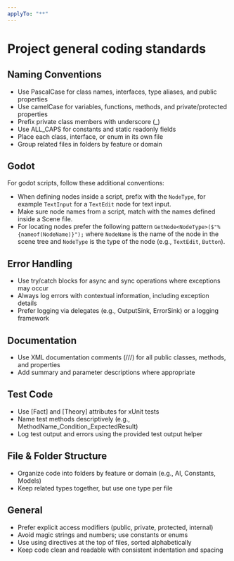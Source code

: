 ```yaml
---
applyTo: "**"
---
```

# Project general coding standards

## Naming Conventions
- Use PascalCase for class names, interfaces, type aliases, and public properties
- Use camelCase for variables, functions, methods, and private/protected properties
- Prefix private class members with underscore (_)
- Use ALL_CAPS for constants and static readonly fields
- Place each class, interface, or enum in its own file
- Group related files in folders by feature or domain

## Godot

For godot scripts, follow these additional conventions:
- When defining nodes inside a script, prefix with the `NodeType`, for example `TextInput` for a `TextEdit` node for text input.
- Make sure node names from a script, match with the names defined inside a Scene file.
- For locating nodes prefer the following pattern `GetNode<NodeType>($"%{nameof(NodeName)}");` where `NodeName` is the name of the node in the scene tree and `NodeType` is the type of the node (e.g., `TextEdit`, `Button`).

## Error Handling
- Use try/catch blocks for async and sync operations where exceptions may occur
- Always log errors with contextual information, including exception details
- Prefer logging via delegates (e.g., OutputSink, ErrorSink) or a logging framework

## Documentation
- Use XML documentation comments (///) for all public classes, methods, and properties
- Add summary and parameter descriptions where appropriate

## Test Code
- Use [Fact] and [Theory] attributes for xUnit tests
- Name test methods descriptively (e.g., MethodName_Condition_ExpectedResult)
- Log test output and errors using the provided test output helper

## File & Folder Structure
- Organize code into folders by feature or domain (e.g., AI, Constants, Models)
- Keep related types together, but use one type per file

## General
- Prefer explicit access modifiers (public, private, protected, internal)
- Avoid magic strings and numbers; use constants or enums
- Use using directives at the top of files, sorted alphabetically
- Keep code clean and readable with consistent indentation and spacing
